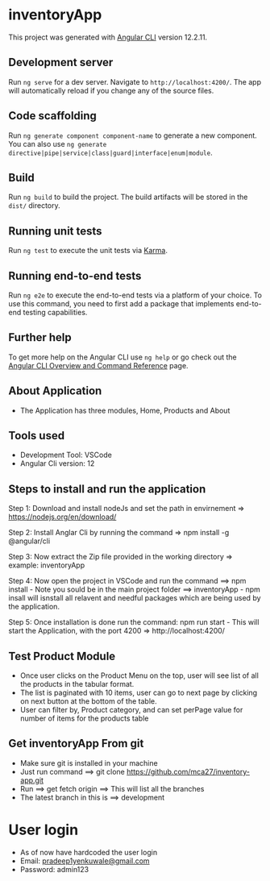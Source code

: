 # inventoryApp

This project was generated with [Angular CLI](https://github.com/angular/angular-cli) version 12.2.11.

## Development server

Run `ng serve` for a dev server. Navigate to `http://localhost:4200/`. The app will automatically reload if you change any of the source files.

## Code scaffolding

Run `ng generate component component-name` to generate a new component. You can also use `ng generate directive|pipe|service|class|guard|interface|enum|module`.

## Build

Run `ng build` to build the project. The build artifacts will be stored in the `dist/` directory.

## Running unit tests

Run `ng test` to execute the unit tests via [Karma](https://karma-runner.github.io).

## Running end-to-end tests

Run `ng e2e` to execute the end-to-end tests via a platform of your choice. To use this command, you need to first add a package that implements end-to-end testing capabilities.

## Further help

To get more help on the Angular CLI use `ng help` or go check out the [Angular CLI Overview and Command Reference](https://angular.io/cli) page.



## About Application
- The Application has three modules, Home, Products and About

## Tools used
- Development Tool: VSCode
- Angular Cli version: 12


## Steps to install and run the application
Step 1: Download and install nodeJs and set the path in envirnement => https://nodejs.org/en/download/

Step 2: Install Anglar Cli by running the command => npm install -g @angular/cli 

Step 3: Now extract the Zip file provided in the working directory => example: inventoryApp

Step 4: Now open the project in VSCode and run the command ==> npm install
    - Note you sould be in the main project folder ==> inventoryApp
    - npm insall will isnstall all relavent and needful packages which are being used by the application.

Step 5: Once installation is done run the command: npm run start
    - This will start the Application, with the port 4200 => http://localhost:4200/

## Test Product Module
- Once user clicks on the Product Menu on the top, user will see list of all the products in the tabular format.
- The list is paginated with 10 items, user can go to next page by clicking on next button at the bottom of the table.
- User can filter by, Product category, and can set perPage value for number of items for the products table  

## Get inventoryApp From git
- Make sure git is installed in your machine
- Just run command ==> git clone https://github.com/mca27/inventory-app.git  
- Run ==> get fetch origin ==> This will list all the branches  
- The latest branch in this is ==> development

# User login
- As of now have hardcoded the user login
- Email: pradeep1yenkuwale@gmail.com
- Password: admin123
